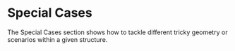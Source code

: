# Special Cases

The Special Cases section shows how to tackle different tricky geometry or scenarios within a given structure.

